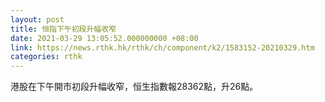 ```yaml
---
layout: post
title: 恒指下午初段升幅收窄
date: 2021-03-29 13:05:52.000000000 +08:00
link: https://news.rthk.hk/rthk/ch/component/k2/1583152-20210329.htm
categories: rthk
---
```


港股在下午開市初段升幅收窄，恒生指數報28362點，升26點。
